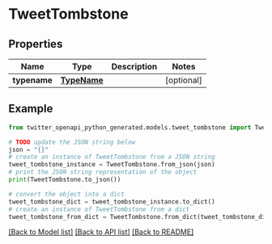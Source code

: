 # TweetTombstone


## Properties

Name | Type | Description | Notes
------------ | ------------- | ------------- | -------------
**typename** | [**TypeName**](TypeName.md) |  | [optional] 

## Example

```python
from twitter_openapi_python_generated.models.tweet_tombstone import TweetTombstone

# TODO update the JSON string below
json = "{}"
# create an instance of TweetTombstone from a JSON string
tweet_tombstone_instance = TweetTombstone.from_json(json)
# print the JSON string representation of the object
print(TweetTombstone.to_json())

# convert the object into a dict
tweet_tombstone_dict = tweet_tombstone_instance.to_dict()
# create an instance of TweetTombstone from a dict
tweet_tombstone_from_dict = TweetTombstone.from_dict(tweet_tombstone_dict)
```
[[Back to Model list]](../README.md#documentation-for-models) [[Back to API list]](../README.md#documentation-for-api-endpoints) [[Back to README]](../README.md)


